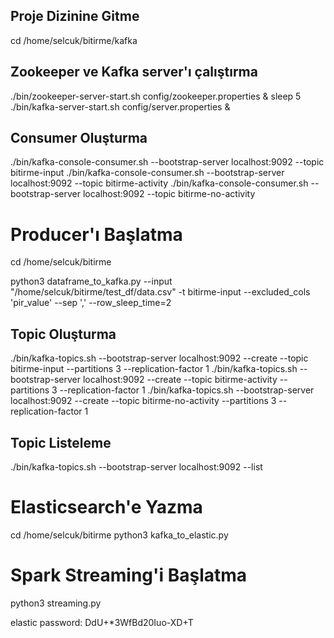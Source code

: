 ## Proje Dizinine Gitme

cd /home/selcuk/bitirme/kafka

## Zookeeper ve Kafka server'ı çalıştırma

./bin/zookeeper-server-start.sh config/zookeeper.properties &
sleep 5
./bin/kafka-server-start.sh config/server.properties &

## Consumer Oluşturma

./bin/kafka-console-consumer.sh --bootstrap-server localhost:9092 --topic bitirme-input
./bin/kafka-console-consumer.sh --bootstrap-server localhost:9092 --topic bitirme-activity
./bin/kafka-console-consumer.sh --bootstrap-server localhost:9092 --topic bitirme-no-activity

# Producer'ı Başlatma

cd /home/selcuk/bitirme

python3 dataframe_to_kafka.py --input "/home/selcuk/bitirme/test_df/data.csv" -t bitirme-input --excluded_cols 'pir_value' --sep ',' --row_sleep_time=2

## Topic Oluşturma

./bin/kafka-topics.sh --bootstrap-server localhost:9092 --create --topic bitirme-input --partitions 3 --replication-factor 1
./bin/kafka-topics.sh --bootstrap-server localhost:9092 --create --topic bitirme-activity --partitions 3 --replication-factor 1
./bin/kafka-topics.sh --bootstrap-server localhost:9092 --create --topic bitirme-no-activity --partitions 3 --replication-factor 1

## Topic Listeleme

./bin/kafka-topics.sh --bootstrap-server localhost:9092 --list

# Elasticsearch'e Yazma

cd /home/selcuk/bitirme
python3 kafka_to_elastic.py

# Spark Streaming'i Başlatma

python3 streaming.py

elastic password: DdU+\*3WfBd20Iuo-XD+T
